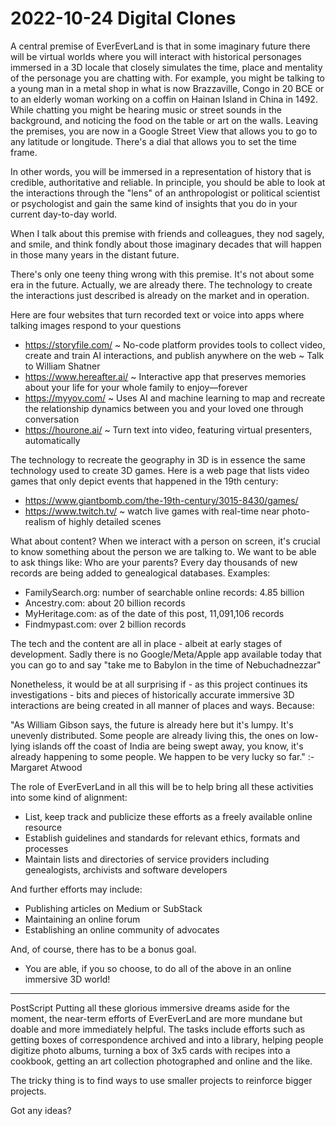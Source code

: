 # 2022-10-24 Digital Clones

A central premise of EverEverLand is that in some imaginary future there will be virtual worlds where you will interact with historical personages immersed in a 3D locale that closely simulates the time, place and mentality of the personage you are chatting with. For example, you might be talking to a young man in a metal shop in what is now Brazzaville, Congo in 20 BCE or to an elderly woman working on a coffin on Hainan Island in China in 1492. While chatting you might be hearing music or street sounds in the background, and noticing the food on the table or art on the walls. Leaving the premises, you are now in a Google Street View that allows you to go to any latitude or longitude. There's a dial that allows you to set the time frame.

In other words, you will be immersed in a representation of history that is credible, authoritative and reliable. In principle, you should be able to look at the interactions through the "lens" of an anthropologist or political scientist or psychologist and gain the same kind of insights that you do in your current day-to-day world.

When I talk about this premise with friends and colleagues, they nod sagely, and smile, and think fondly about those imaginary decades that will happen in those many years in the distant future.

There's only one teeny thing wrong with this premise. It's not about some era in the future. Actually, we are already there. The technology to create the interactions just described is already on the market and in operation.

Here are four websites that turn recorded text or voice into apps where talking images respond to your questions

* https://storyfile.com/ ~ No-code platform provides tools to collect video, create and train AI interactions, and publish anywhere on the web ~ Talk to William Shatner
* https://www.hereafter.ai/ ~ Interactive app that preserves memories about your life for your whole family to enjoy—forever
* https://myyov.com/ ~ Uses AI and machine learning to map and recreate the relationship dynamics between you and your loved one through conversation
* https://hourone.ai/ ~ Turn text into video, featuring virtual presenters, automatically

The technology to recreate the geography in 3D is in essence the same technology used to create 3D games. Here is a web page that lists video games that only depict events that happened in the 19th century:

* https://www.giantbomb.com/the-19th-century/3015-8430/games/
* https://www.twitch.tv/ ~ watch live games with real-time near photo-realism of highly detailed scenes

What about content? When we interact with a person on screen, it's crucial to know something about the person we are talking to. We want to be able to ask things like: Who are your parents? Every day thousands of new records are being added to genealogical databases. Examples:

* FamilySearch.org: number of searchable online records: 4.85 billion
* Ancestry.com: about 20 billion records
* MyHeritage.com: as of the date of this post, 11,091,106 records
* Findmypast.com: over 2 billion records

The tech and the content are all in place - albeit at early stages of development. Sadly there is no Google/Meta/Apple app available today that you can go to and say "take me to Babylon in the time of Nebuchadnezzar"

Nonetheless, it would be at all surprising if - as this project continues its investigations - bits and pieces of historically accurate immersive 3D interactions are being created in all manner of places and ways. Because:

"As William Gibson says, the future is already here but it's lumpy. It's unevenly distributed. Some people are already living this, the ones on low-lying islands off the coast of India are being swept away, you know, it's already happening to some people. We happen to be very lucky so far." :- Margaret Atwood

The role of EverEverLand in all this will be to help bring all these activities into some kind of alignment:

* List, keep track and publicize these efforts as a freely available online resource
* Establish guidelines and standards for relevant ethics, formats and processes
* Maintain lists and directories of service providers including genealogists, archivists and software developers

And further efforts may include:

* Publishing articles on Medium or SubStack
* Maintaining an online forum
* Establishing an online community of advocates

And, of course, there has to be a bonus goal.

* You are able, if you so choose, to do all of the above in an online immersive 3D world!

***

PostScript
Putting all these glorious immersive dreams aside for the moment, the near-term efforts of EverEverLand are more mundane but doable and more immediately helpful. The tasks include efforts such as getting boxes of correspondence archived and into a library, helping people digitize photo albums, turning a box of 3x5 cards with recipes into a cookbook, getting an art collection photographed and online and the like.

The tricky thing is to find ways to use smaller projects to reinforce bigger projects.

Got any ideas?
